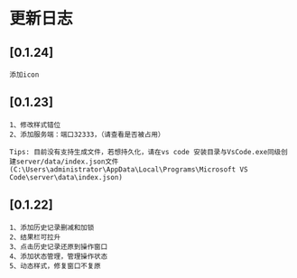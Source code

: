 # 更新日志

## [0.1.24]
```
添加icon
```

## [0.1.23]
```
1、修改样式错位
2、添加服务端：端口32333，（请查看是否被占用）

Tips: 目前没有支持生成文件，若想持久化，请在vs code 安装目录与VsCode.exe同级创建server/data/index.json文件
(C:\Users\administrator\AppData\Local\Programs\Microsoft VS Code\server\data\index.json)
```
## [0.1.22]
```
1、添加历史记录删减和加锁
2、结果栏可拉升
3、点击历史记录还原到操作窗口
4、添加状态管理，管理操作状态
5、动态样式，修复窗口不复原
```